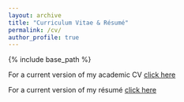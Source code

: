 ```yaml
---
layout: archive
title: "Curriculum Vitae & Résumé"
permalink: /cv/
author_profile: true
---
```


{% include base_path %}

For a current version of my academic CV [click here](https://myonshin.github.io/files/CV.pdf)

For a current version of my résumé [click here](https://myonshin.github.io/files/MJS_Resume_Jan2.pdf)
